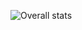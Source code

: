 
![Overall stats](https://github-readme-stats.vercel.app/api?username=SaegusaMayumi1234&theme=cobalt&show_icons=true&count_private=true)
